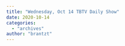 ```yaml
---
title: "Wednesday, Oct 14 TBTV Daily Show"
date: 2020-10-14
categories: 
  - "archives"
author: "brantzt"
---
```




